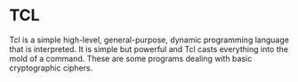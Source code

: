 #  TCL

Tcl is a simple high-level, general-purpose, dynamic programming language that is interpreted. 
It is simple but powerful and Tcl casts everything into the mold of a command. These are some 
programs dealing with basic cryptographic ciphers. 
